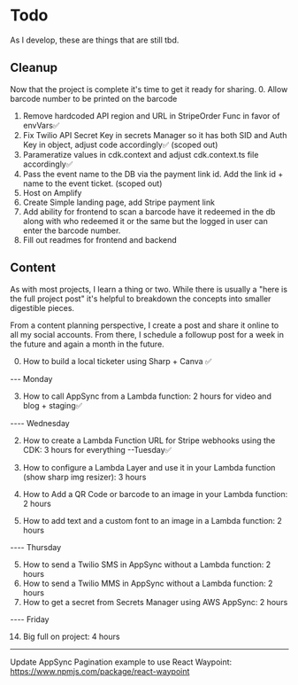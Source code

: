 # Todo

As I develop, these are things that are still tbd.

## Cleanup

Now that the project is complete it's time to get it ready for sharing. 0. Allow barcode number to be printed on the barcode

1. Remove hardcoded API region and URL in StripeOrder Func in favor of envVars✅
2. Fix Twilio API Secret Key in secrets Manager so it has both SID and Auth Key in object, adjust code accordingly✅ (scoped out)
3. Parameratize values in cdk.context and adjust cdk.context.ts file accordingly✅
4. Pass the event name to the DB via the payment link id. Add the link id + name to the event ticket. (scoped out)
5. Host on Amplify
6. Create Simple landing page, add Stripe payment link
7. Add ability for frontend to scan a barcode have it redeemed in the db along with who redeemed it or the same but the logged in user can enter the barcode number.
8. Fill out readmes for frontend and backend

## Content

As with most projects, I learn a thing or two. While there is usually a "here is the full project post" it's helpful to breakdown the concepts into smaller digestible pieces.

From a content planning perspective, I create a post and share it online to all my social accounts. From there, I schedule a followup post for a week in the future and again a month in the future.

0. How to build a local ticketer using Sharp + Canva ✅

--- Monday

3. How to call AppSync from a Lambda function: 2 hours for video and blog + staging✅

---- Wednesday

2. How to create a Lambda Function URL for Stripe webhooks using the CDK: 3 hours for everything --Tuesday✅

3. How to configure a Lambda Layer and use it in your Lambda function (show sharp img resizer): 3 hours
4. How to Add a QR Code or barcode to an image in your Lambda function: 2 hours
5. How to add text and a custom font to an image in a Lambda function: 2 hours

---- Thursday

5. How to send a Twilio SMS in AppSync without a Lambda function: 2 hours
6. How to send a Twilio MMS in AppSync without a Lambda function: 2 hours
7. How to get a secret from Secrets Manager using AWS AppSync: 2 hours

---- Friday

14. Big full on project: 4 hours

---

Update AppSync Pagination example to use React Waypoint: https://www.npmjs.com/package/react-waypoint
